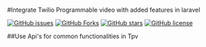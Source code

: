 #Integrate Twilio Programmable video with added features in laravel

[![GitHub issues](https://img.shields.io/github/issues/ColanMYCIPL/TPVintegration)](https://github.com/ColanMYCIPL/TPVintegration)
[![GitHub Forks](https://img.shields.io/github/forks/ColanMYCIPL/TPVintegration)](https://packagist.org/packages/nesbot/carbon)
[![GitHub stars](https://img.shields.io/github/stars/ColanMYCIPL/TPVintegration)](https://github.com/ColanMYCIPL/TPVintegration)
[![GitHub license](https://img.shields.io/github/license/ColanMYCIPL/TPVintegration)](https://github.com/ColanMYCIPL/TPVintegration)

##Use Api's for common functionalities in Tpv